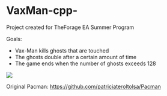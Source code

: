 # VaxMan-cpp-
Project created for TheForage EA Summer Program

Goals:
  - Vax-Man kills ghosts that are touched
  - The ghosts double after a certain amount of time
  - The game ends when the number of ghosts exceeds 128

<img src="walkthrough.gif">

Original Pacman: https://github.com/patriciateroltolsa/Pacman
